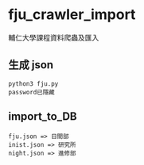 # fju_crawler_import
輔仁大學課程資料爬蟲及匯入

## 生成 json
```
python3 fju.py
password已隱藏
```

## import_to_DB
```
fju.json => 日間部
inist.json => 研究所
night.json => 進修部
```
